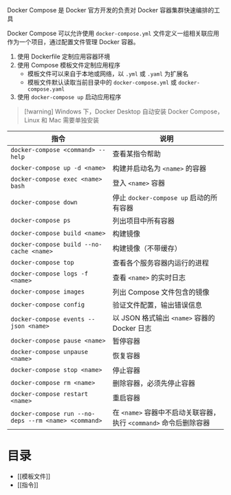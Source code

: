 Docker Compose 是 Docker 官方开发的负责对 Docker 容器集群快速编排的工具

Docker Compose 可以允许使用 `docker-compose.yml` 文件定义一组相关联应用作为一个项目，通过配置文件管理 Docker 容器。

1. 使用 Dockerfile 定制应用容器环境
2. 使用 Compose 模板文件定制应用程序
    * 模板文件可以来自于本地或网络，以 `.yml` 或 `.yaml` 为扩展名
    * 模板文件默认读取当前目录中的 `docker-compose.yml` 或 `docker-compose.yaml`
3. 使用 `docker-compose up` 启动应用程序

>[!warning] Windows 下，Docker Desktop 自动安装 Docker Compose，Linux 和 Mac 需要单独安装

|指令|说明|
| --------| ----------------------------------------------------|
|`docker-compose <command> --help`<br />|查看某指令帮助|
|`docker-compose up -d <name>`|构建并启动名为 `<name>` 的容器|
|`docker-compose exec <name> bash`|登入 `<name>` 容器|
|`docker-compose down`|停止 `docker-compose up` 启动的所有容器|
|`docker-compose ps`|列出项目中所有容器|
|`docker-compose build <name>`|构建镜像|
|`docker-compose build --no-cache <name>`|构建镜像（不带缓存）|
|`docker-compose top`|查看各个服务容器内运行的进程|
|`docker-compose logs -f <name>`|查看 `<name>` 的实时日志|
|`docker-compose images`|列出 Compose 文件包含的镜像|
|`docker-compose config`|验证文件配置，输出错误信息|
|`docker-compose events --json <name>`|以 JSON 格式输出 `<name>` 容器的 Docker 日志|
|`docker-compose pause <name>`|暂停容器|
|`docker-compose unpause <name>`|恢复容器|
|`docker-compose stop <name>`|停止容器|
|`docker-compose rm <name>`|删除容器，必须先停止容器|
|`docker-compose restart <name>`|重启容器|
|`docker-compose run --no-deps --rm <name> <command>`|在 `<name>` 容器中不启动关联容器，执行 `<command>` 命令后删除容器|
# 目录

- [[模板文件]]
- [[指令]]